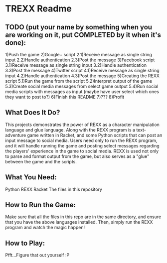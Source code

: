 TREXX Readme
============

TODO (put your name by something when you are working on it, put COMPLETED by it when it's done):
-------------------------------------------------------------------------------------------------
1)Push the game
2)Google+ script
   2.1)Receive message as single string input
   2.2)Handle authentication
   2.3)Post the message
3)Facebook script
   3.1)Receive message as single string input
   3.2)Handle authentication
   3.3)Post the message
4)Twitter script
   4.1)Receive message as single string input
   4.2)Handle authentication
   4.3)Post the message
5)Creating the REXX script
   5.1)Run the game from the script
   5.2)Interpret output of the game
   5.3)Create social media messages from select game output
   5.4)Run social media scripts with messages as input (maybe have user select which ones they want to post to?)
6)Finish this README
7)???
8)Profit


What Does It Do?
----------------
This projects demonstrates the power of REXX as a character manipulation language and glue language.  Along with the REXX program is a text-adventure game written in Racket, and some Python scripts that can post an input message to social media.  Users need only to run the REXX program, and it will handle running the game and posting select messages regarding the players' experience in the game to social media.  REXX is used not only to parse and format output from the game, but also serves as a "glue" between the game and the scripts.

What You Need:
--------------
Python
REXX
Racket
The files in this repository

How to Run the Game:
--------------------
Make sure that all the files in this repo are in the same directory, and ensure that you have the above languages installed.  Then, simply run the REXX program and watch the magic happen!


How to Play:
------------
Pfft...Figure that out yourself :P